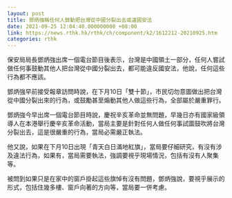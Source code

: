 ```yaml
---
layout: post
title: 鄧炳強稱任何人鼓動把台灣從中國分裂出去或違國安法
date: 2021-09-25 12:04:40.000000000 +08:00
link: https://news.rthk.hk/rthk/ch/component/k2/1612212-20210925.htm
categories: rthk
---
```


保安局局長鄧炳強出席一個電台節目後表示，台灣是中國領土一部分，任何人嘗試做任何事鼓動其他人把台灣從中國分裂出去，都可能違反國安法，他說，任何這些行為都不應該。

鄧炳強早前接受報章訪問時說，在下月10日「雙十節」，市民切勿意圖做出把台灣從中國分裂出來的行為，或鼓勵甚至煽動其他人做這些行為，全部屬於嚴重罪行。

鄧炳強今早出席一個電台節目時說，慶祝辛亥革命並無問題，早幾日亦有國家級領導人在本港舉行慶辛亥革命活動，當局主要是針對任何人做任何事試圖鼓吹將台灣分裂出去，這是很嚴重的行為，當局必需嚴正執法。

他又說，如果在下月10日出現「青天白日滿地紅旗」，當局要仔細研究，有沒有涉及違法行為，如果有，當局需要執法，強調要視乎現場情況，包括有沒有人聚集等。

被問到如果只是在家中的窗戶掛起這些旗悼有沒有問題，鄧炳強說，要視乎展示的形式，包括住幾多樓、窗戶向著的方向等，當局要一併考慮。
